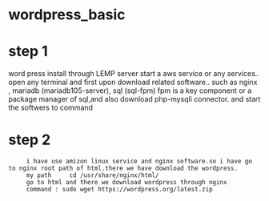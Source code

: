 # wordpress_basic


<h1>step 1</h1>
      word press install through LEMP server
      start a aws service or any services..
      open any terminal  and first upon download related software..
      such as nginx , mariadb (mariadb105-server), sql (sql-fpm) fpm is a key component or a package manager of sql,and also download php-mysqli connector.
      and start the softwers to command


<h1>step 2</h1>

         i have use amizon linux service and nginx software.so i have go to nginx root path of html.there we have download the wordpress.
         my path     cd /usr/share/nginx/html/
         go to html and there we download wordpress through nginx
         command : sudo wget https://wordpress.org/latest.zip
         

